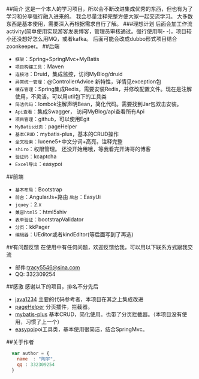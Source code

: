 ##简介
这是一个本人的学习项目，所以会不断改进集成优秀的东西，但也有为了学习和分享强行融入进来的。
我会尽量注释完整方便大家一起交流学习。
大多数东西是基本使用，需要深入再根据需求自行了解。
###理想计划
	后面会加工作流activity(简单使用实现游客发表博客，管理员审核通过。强行使用啊- -)，项目较小还没想好怎么用MQ，或者kafka。
	后面可能会改成dubbo形式项目结合zoonkeeper。
##后端
* `框架`：Spring+SpringMvc+MyBatis
* `项目构建工具`：Maven
* `连接池`：Druid，集成监控，访问MyBlog/druid
* `异常统一管理`：@ControllerAdvice 新特性，详情见exception包
* `缓存管理`：Spring集成Redis，需要安装Redis，并修改配置文件。现在是注解使用，不灵活。可以用util包下的工具类
* `简洁代码`：lombok注解声明Bean，简化代码。需要找到Jar包双击安装。 
* `Api查看`：集成Swagger， 访问MyBlog/api查看所有Api
* `项目管理`：github，可以使用Egit
* `MyBatis分页`：pageHelper
* `基本CRUD`：mybatis-plus，基本的CRUD操作
* `全文检索`：lucene5+中文分词+高亮，注释完整
* `shiro`：权限管理。  还没开始用哦，等我看完开涛哥的博客
* `验证码`：kcaptcha
* `Excel导出`：easypoi

 
##前端
* `基本布局`：Bootstrap
* `前台`：AngularJs+路由  `后台`：EasyUi
* `jquey`：2.x 
* `兼容html5`：html5shiv
* `表单验证`：bootstrapValidator
* `分页`：kkPager
* `编辑器`：UEditor或者kindEditor(等后面写到了再选)

##有问题反馈
在使用中有任何问题，欢迎反馈给我，可以用以下联系方式跟我交流

* 邮件:tracy5546@sina.com
* QQ: 332309254

##感激
感谢以下的项目，排名不分先后

* [java1234](http://www.java1234.com/) 主要的代码参考者，本项目在其之上集成改进
* [pageHelper](https://github.com/pagehelper/Mybatis-PageHelper) 分页插件，拦截器。
* [mybatis-plus](http://git.oschina.net/juapk/mybatis-plus) 基本CRUD，简化使用。也带了分页拦截器。（本项目没有使用，习惯了上一个）
* [easypoi](http://git.oschina.net/jueyue/easypoi)poi工具类，基本使用很简洁，结合SpringMvc。

##关于作者

```javascript
  var author = {
    name  : "陶宇",
    qq : 332309254
  }
```